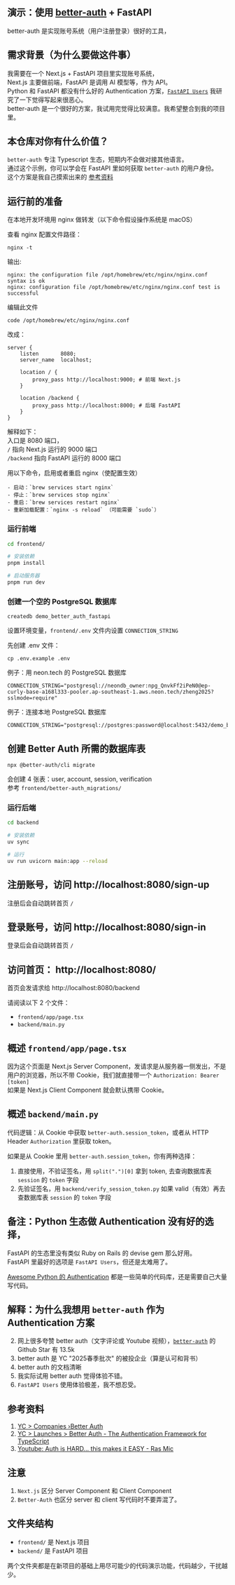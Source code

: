 ## 演示：使用 [better-auth](https://www.better-auth.com/) + FastAPI
better-auth 是实现账号系统（用户注册登录）很好的工具，   

## 需求背景（为什么要做这件事）   
我需要在一个 Next.js + FastAPI 项目里实现账号系统，    
Next.js 主要做前端，FastAPI 是调用 AI 模型等，作为 API。   
Python 和 FastAPI 都没有什么好的 Authentication 方案，[`FastAPI Users`](https://github.com/fastapi-users/fastapi-users) 我研究了一下觉得写起来很恶心。  
better-auth 是一个很好的方案，我试用完觉得比较满意。我希望整合到我的项目里。   

## 本仓库对你有什么价值？
`better-auth` 专注 Typescript 生态，短期内不会做对接其他语言。     
通过这个示例，你可以学会在 FastAPI 里如何获取 `better-auth` 的用户身份。       
这个方案是我自己摸索出来的  [参考资料](https://github.com/better-auth/better-auth/issues/2685)

## 运行前的准备
在本地开发环境用 nginx 做转发（以下命令假设操作系统是 macOS）    

查看 nginx 配置文件路径：
```
nginx -t
```

输出:
```
nginx: the configuration file /opt/homebrew/etc/nginx/nginx.conf syntax is ok
nginx: configuration file /opt/homebrew/etc/nginx/nginx.conf test is successful
```

编辑此文件
```
code /opt/homebrew/etc/nginx/nginx.conf
```

改成：  
```
server {
    listen       8080;
    server_name  localhost;

    location / {
        proxy_pass http://localhost:9000; # 前端 Next.js
    }

    location /backend {
        proxy_pass http://localhost:8000; # 后端 FastAPI
    }
}
```
解释如下：  
入口是 8080 端口，     
`/` 指向 Next.js 运行的 9000 端口   
`/backend` 指向 FastAPI 运行的 8000 端口   

用以下命令，启用或者重启 nginx（使配置生效）
```
- 启动：`brew services start nginx`
- 停止：`brew services stop nginx`
- 重启：`brew services restart nginx`
- 重新加载配置：`nginx -s reload` （可能需要 `sudo`）
```

### 运行前端
```bash
cd frontend/

# 安装依赖
pnpm install 

# 启动服务器
pnpm run dev
```

### 创建一个空的 PostgreSQL 数据库
```
createdb demo_better_auth_fastapi
```

设置环境变量，`frontend/.env` 文件内设置 `CONNECTION_STRING`

先创建 .env 文件：  
```
cp .env.example .env
```

例子：用 neon.tech 的 PostgreSQL 数据库
```
CONNECTION_STRING="postgresql://neondb_owner:npg_QnvkFf2iPeN0@ep-curly-base-a168l333-pooler.ap-southeast-1.aws.neon.tech/zheng2025?sslmode=require"
```

例子：连接本地 PostgreSQL 数据库
```
CONNECTION_STRING="postgresql://postgres:password@localhost:5432/demo_better_auth_fastapi"
```

## 创建 Better Auth 所需的数据库表
```
npx @better-auth/cli migrate
```
会创建 4 张表：user, account, session, verification  
参考 `frontend/better-auth_migrations/`   


### 运行后端
```bash
cd backend

# 安装依赖
uv sync

# 运行
uv run uvicorn main:app --reload
```

## 注册账号，访问 http://localhost:8080/sign-up
注册后会自动跳转首页 `/`

## 登录账号，访问 http://localhost:8080/sign-in
登录后会自动跳转首页 `/`

## 访问首页： http://localhost:8080/
首页会发请求给 http://localhost:8080/backend     

请阅读以下 2 个文件：  
- `frontend/app/page.tsx`
- `backend/main.py`

## 概述 `frontend/app/page.tsx`
因为这个页面是 Next.js Server Component，发请求是从服务器一侧发出，不是用户的浏览器，所以不带 Cookie，我们就直接带一个 `Authorization: Bearer [token]`   
如果是 Next.js Client Component 就会默认携带 Cookie。  

## 概述 `backend/main.py`
代码逻辑：从 Cookie 中获取 `better-auth.session_token`，或者从 HTTP Header `Authorization` 里获取 token。    

如果是从 Cookie 里用 `better-auth.session_token`，你有两种选择：
1. 直接使用，不验证签名，用 `split(".")[0]` 拿到 token, 去查询数据库表 `session` 的 `token` 字段
2. 先验证签名，用 `backend/verify_session_token.py` 如果 valid（有效）再去查数据库表 `session` 的 `token` 字段

## 备注：Python 生态做 Authentication 没有好的选择，   
FastAPI 的生态里没有类似 Ruby on Rails 的 devise gem 那么好用。  
FastAPI 里最好的选项是 `FastAPI Users`，但还是太难用了。  

[Awesome Python 的 Authentication](https://github.com/vinta/awesome-python?tab=readme-ov-file#authentication) 都是一些简单的代码库，还是需要自己大量写代码。  

## 解释：为什么我想用 `better-auth` 作为 Authentication 方案
2. 网上很多夸赞 better auth（文字评论或 Youtube 视频），[`better-auth`](https://github.com/better-auth/better-auth) 的 Github Star 有 13.5k
3. better auth 是 YC "2025春季批次" 的被投企业（算是认可和背书）
4. better auth 的文档清晰
5. 我实际试用 better auth 觉得体验不错。   
6. `FastAPI Users` 使用体验极差，我不想忍受。  

## 参考资料
1. [YC > Companies ›Better Auth](https://www.ycombinator.com/companies/better-auth)
1. [YC > Launches > Better Auth - The Authentication Framework for TypeScript](https://www.ycombinator.com/launches/NUm-better-auth-the-authentication-framework-for-typescript)
1. [Youtube: Auth is HARD... this makes it EASY - Ras Mic](https://www.youtube.com/watch?v=QurjwJHCoHQ)

## 注意
1. `Next.js` 区分 Server Component 和 Client Component
2. `Better-Auth` 也区分 server 和 client
写代码时不要弄混了。     

## 文件夹结构

- `frontend/` 是 Next.js 项目
- `backend/` 是 FastAPI 项目

两个文件夹都是在新项目的基础上用尽可能少的代码演示功能，代码越少，干扰越少。   

